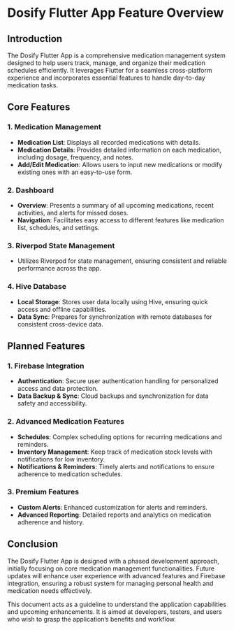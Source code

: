 # Dosify Flutter App Feature Overview

## Introduction
The Dosify Flutter App is a comprehensive medication management system designed to help users track, manage, and organize their medication schedules efficiently. It leverages Flutter for a seamless cross-platform experience and incorporates essential features to handle day-to-day medication tasks.

## Core Features

### 1. Medication Management
- **Medication List**: Displays all recorded medications with details.
- **Medication Details**: Provides detailed information on each medication, including dosage, frequency, and notes.
- **Add/Edit Medication**: Allows users to input new medications or modify existing ones with an easy-to-use form.

### 2. Dashboard
- **Overview**: Presents a summary of all upcoming medications, recent activities, and alerts for missed doses.
- **Navigation**: Facilitates easy access to different features like medication list, schedules, and settings.

### 3. Riverpod State Management
- Utilizes Riverpod for state management, ensuring consistent and reliable performance across the app.

### 4. Hive Database
- **Local Storage**: Stores user data locally using Hive, ensuring quick access and offline capabilities.
- **Data Sync**: Prepares for synchronization with remote databases for consistent cross-device data.

## Planned Features

### 1. Firebase Integration
- **Authentication**: Secure user authentication handling for personalized access and data protection.
- **Data Backup & Sync**: Cloud backups and synchronization for data safety and accessibility.

### 2. Advanced Medication Features
- **Schedules**: Complex scheduling options for recurring medications and reminders.
- **Inventory Management**: Keep track of medication stock levels with notifications for low inventory.
- **Notifications & Reminders**: Timely alerts and notifications to ensure adherence to medication schedules.

### 3. Premium Features
- **Custom Alerts**: Enhanced customization for alerts and reminders.
- **Advanced Reporting**: Detailed reports and analytics on medication adherence and history.

## Conclusion
The Dosify Flutter App is designed with a phased development approach, initially focusing on core medication management functionalities. Future updates will enhance user experience with advanced features and Firebase integration, ensuring a robust system for managing personal health and medication needs effectively.

This document acts as a guideline to understand the application capabilities and upcoming enhancements. It is aimed at developers, testers, and users who wish to grasp the application’s benefits and workflow.
